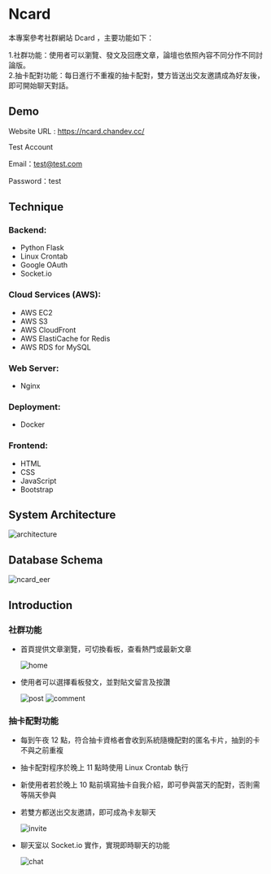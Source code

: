 # Ncard

本專案參考社群網站 Dcard ，主要功能如下：<br>

1.社群功能：使用者可以瀏覽、發文及回應文章，論壇也依照內容不同分作不同討論版。<br> 2.抽卡配對功能：每日進行不重複的抽卡配對，雙方皆送出交友邀請成為好友後，即可開始聊天對話。

## Demo

Website URL : https://ncard.chandev.cc/

Test Account

Email：test@test.com

Password：test

## Technique

### Backend:

- Python Flask
- Linux Crontab
- Google OAuth
- Socket.io

### Cloud Services (AWS):

- AWS EC2
- AWS S3
- AWS CloudFront
- AWS ElastiCache for Redis
- AWS RDS for MySQL

### Web Server:

- Nginx

### Deployment:

- Docker

### Frontend:

- HTML
- CSS
- JavaScript
- Bootstrap

## System Architecture

<img alt="architecture" src="https://github.com/chan0216/Ncard/assets/94737861/442d46ff-3959-4a3c-a9a5-61c3f34d4091">

## Database Schema

<img alt="ncard_eer" src="https://github.com/chan0216/Ncard_2.0/assets/94737861/4d51bc77-0b5f-4885-a403-ca067304d434">

## Introduction

### 社群功能

- 首頁提供文章瀏覽，可切換看板，查看熱門或最新文章

  ![home](https://github.com/chan0216/Ncard_2.0/assets/94737861/38c3fde3-6806-4fb7-ab65-da5df7ea6fdc)

- 使用者可以選擇看板發文，並對貼文留言及按讚

  ![post](https://github.com/chan0216/Ncard_2.0/assets/94737861/056778ed-b352-4420-be9d-650abc66aa6e)
  ![comment](https://github.com/chan0216/Ncard_2.0/assets/94737861/9a2a35fd-de12-4fab-8936-777802607e44)

### 抽卡配對功能

- 每到午夜 12 點，符合抽卡資格者會收到系統隨機配對的匿名卡片，抽到的卡不與之前重複
- 抽卡配對程序於晚上 11 點時使用 Linux Crontab 執行
- 新使用者若於晚上 10 點前填寫抽卡自我介紹，即可參與當天的配對，否則需等隔天參與
- 若雙方都送出交友邀請，即可成為卡友聊天

  ![invite](https://github.com/chan0216/Ncard_2.0/assets/94737861/6d726eaa-02d8-4722-80cc-558ef9b3fdfb)

- 聊天室以 Socket.io 實作，實現即時聊天的功能

  ![chat](https://github.com/chan0216/Ncard_2.0/assets/94737861/586c3afd-e000-4998-83a2-341290041753)
